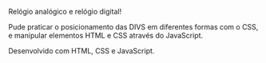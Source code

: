Relógio analógico e relógio digital!

Pude praticar o posicionamento das DIVS em diferentes formas com o CSS, e manipular elementos HTML e CSS através do JavaScript.

Desenvolvido com HTML, CSS e JavaScript.